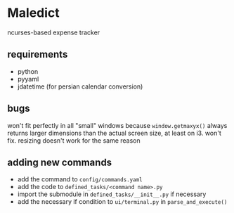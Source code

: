 # Maledict
ncurses-based expense tracker

## requirements
- python
- pyyaml
- jdatetime (for persian calendar conversion)

## bugs
won't fit perfectly in all "small" windows because `window.getmaxyx()` always returns larger dimensions than the actual screen size, at least on i3. won't fix.
resizing doesn't work for the same reason

## adding new commands
- add the command to `config/commands.yaml`
- add the code to `defined_tasks/<command name>.py`
- import the submodule in `defined_tasks/__init__.py` if necessary
- add the necessary if condition to `ui/terminal.py` in `parse_and_execute()`
